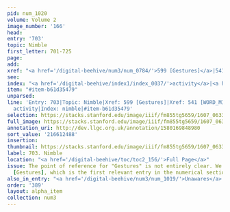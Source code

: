 ```yaml
---
pid: num_1020
volume: Volume 2
image_number: '166'
head:
entry: '703'
topic: Nimble
first_letter: 701-725
page:
add:
xref: "<a href='/digital-beehive/num3/num_0784/'>599 [Gestures]</a>|541 [WORD_MISSING]"
see:
index: "<a href='/digital-beehive/index1/index_0037/'>activity</a>|<a href='/digital-beehive/index3/index_2713/'>nimble</a>"
item: "#item-b61d35479"
unparsed:
line: 'Entry: 703|Topic: Nimble|Xref: 599 [Gestures]|Xref: 541 [WORD_MISSING]|Index:
  activity|Index: nimble|#item-b61d35479'
selection: https://stacks.stanford.edu/image/iiif/fm855tg5659/1607_0633/935,2488,2739,352/full/0/default.jpg
full_image: https://stacks.stanford.edu/image/iiif/fm855tg5659/1607_0633/full/full/0/default.jpg
annotation_uri: http://dev.llgc.org.uk/annotation/1580169848980
sort_value: '216612488'
insertion:
thumbnail: https://stacks.stanford.edu/image/iiif/fm855tg5659/1607_0633/935,2488,600,180/250,/0/default.jpg
label: 703. Nimble
location: "<a href='/digital-beehive/toc/toc2_156/'>Full Page</a>"
issue: The point of reference for "Gestures" is not entirely clear. We linked to 599
  [Gestures], which is the first relevant entry in the numerical section of the Alvearium.
also_in_entry: "<a href='/digital-beehive/num3/num_1019/'>Unawares</a>|<a href='/digital-beehive/num3/num_1021/'>Near</a>"
order: '389'
layout: alpha_item
collection: num3
---
```


